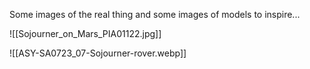 Some images of the real thing and some images of models to inspire...

![[Sojourner_on_Mars_PIA01122.jpg]]

![[ASY-SA0723_07-Sojourner-rover.webp]]
